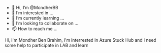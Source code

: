 - 👋 Hi, I’m @MondherBB
- 👀 I’m interested in ...
- 🌱 I’m currently learning ...
- 💞️ I’m looking to collaborate on ...
- 📫 How to reach me ...

<!---
MondherBB/MondherBB is a ✨ special ✨ repository because its `README.md` (this file) appears on your GitHub profile.
You can click the Preview link to take a look at your changes.
--->
Hi, i'm Mondher Ben Brahim, i'm interrested in Azure Stuck Hub and i need some help to participate in LAB and learn
